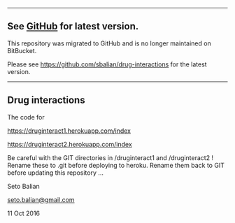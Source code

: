 ----
See [GitHub](https://github.com/sbalian/drug-interactions) for latest version.
----

This repository was migrated to GitHub and is no longer maintained on BitBucket.

Please see https://github.com/sbalian/drug-interactions for the latest version.

----
Drug interactions
----

The code for

https://druginteract1.herokuapp.com/index

https://druginteract2.herokuapp.com/index

Be careful with the GIT directories in /druginteract1 and /druginteract2 ! Rename these to .git before deploying to heroku. Rename them back to GIT before updating this repository ...

Seto Balian

<seto.balian@gmail.com>

11 Oct 2016